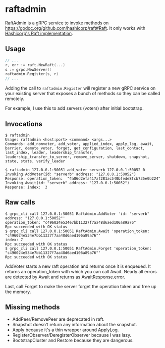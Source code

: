 # raftadmin

RaftAdmin is a gRPC service to invoke methods on https://godoc.org/github.com/hashicorp/raft#Raft. It only works with [Hashicorp's Raft implementation](https://github.com/hashicorp/raft).

## Usage

```go
// ...
r, err := raft.NewRaft(...)
s := grpc.NewServer()
raftadmin.Register(s, r)
// ...
```

Adding the call to `raftadmin.Register` will register a new gRPC service on your existing server that exposes a bunch of methods so they can be called remotely.

For example, I use this to add servers (voters) after initial bootstrap.

## Invocations

```shell
$ raftadmin
Usage: raftadmin <host:port> <command> <args...>
Commands: add_nonvoter, add_voter, applied_index, apply_log, await, barrier, demote_voter, forget, get_configuration, last_contact, last_index, leader, leadership_transfer, leadership_transfer_to_server, remove_server, shutdown, snapshot, state, stats, verify_leader

$ raftadmin 127.0.0.1:50051 add_voter serverb 127.0.0.1:50052 0
Invoking AddVoter(id: "serverb" address: "127.0.0.1:50052")
Response: operation_token:  "4a86d2efa417af281ac540bfede8fcb735e0b224"
Invoking Await(id: "serverb" address: "127.0.0.1:50052")
Response: index:  3
```

## Raw calls

```shell
$ grpc_cli call 127.0.0.1:50051 RaftAdmin.AddVoter 'id: "serverb" address: "127.0.0.1:50052"'
operation_token: "c496024e534e7bb11327f7aa48d6aed106a89a76"
Rpc succeeded with OK status
$ grpc_cli call 127.0.0.1:50051 RaftAdmin.Await 'operation_token: "c496024e534e7bb11327f7aa48d6aed106a89a76"'
index: 7
Rpc succeeded with OK status
$ grpc_cli call 127.0.0.1:50051 RaftAdmin.Forget 'operation_token: "c496024e534e7bb11327f7aa48d6aed106a89a76"'
Rpc succeeded with OK status
```

AddVoter starts a new raft operation and returns once it is enqueued. It returns an operation_token with which you can call Await. Nearly all errors are detected by Await and returns as AwaitResponse.error.

Last, call Forget to make the server forget the operation token and free up the memory.

## Missing methods

* AddPeer/RemovePeer are deprecated in raft.
* Snapshot doesn't return any information about the snapshot.
* Apply because it's a thin wrapper around ApplyLog.
* RegisterObserver/DeregisterObserver because I was lazy.
* BootstrapCluster and Restore because they are dangerous.
